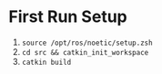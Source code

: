 # First Run Setup
1. `source /opt/ros/noetic/setup.zsh`
2. `cd src && catkin_init_workspace`
3. `catkin build`